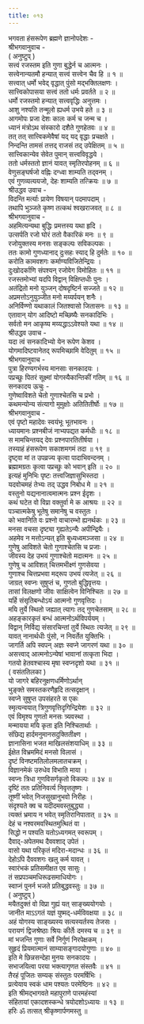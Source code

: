 ```yaml
---
title: ०१३
---
```

भगवता हंसरूपेण ब्रह्मणे ज्ञानोपदेशः -  
श्रीभगवानुवाच -  
( अनुष्टुप् )  
सत्त्वं रजस्तम इति गुणा बुद्धेर्न च आत्मनः ।  
सत्त्वेनान्यतमौ हन्यात् सत्त्वं सत्त्वेन चैव हि ॥ १ ॥  
सत्त्वात् धर्मो भवेद् वृद्धात् पुंसो मद्भक्तिलक्षणः ।  
सात्त्विकोपासया सत्त्वं ततो धर्मः प्रवर्तते ॥ २ ॥  
धर्मो रजस्तमो हन्यात् सत्त्ववृद्धिः अनुत्तमः ।  
आशु नश्यति तन्मूलो ह्यधर्म उभये हते ॥ ३ ॥  
आगमोपः प्रजा देशः कालः कर्म च जन्म च ।  
ध्यानं मंत्रोऽथ संस्कारो दशैते गुणहेतवः ॥ ४ ॥  
तत् तत् सात्त्विकमेवैषां यद् यद् वृद्धाः प्रचक्षते ।  
निन्दन्ति तामसं तत्तद् राजसं तद् उपेक्षितम् ॥ ५ ॥  
सात्त्विकान्येव सेवेत पुमान् सत्त्वविवृद्धये ।  
ततो धर्मस्ततो ज्ञानं यावत् स्मृतिरपोहनम् ॥ ६ ॥  
वेणुसङ्घर्षजो वह्निः दग्ध्वा शाम्यति तद्‌वनम् ।  
एवं गुणव्यत्ययजो, देहः शाम्यति तत्क्रियः ॥ ७ ॥  
श्रीउद्धव उवाच -  
विदन्ति मर्त्याः प्रायेण विषयान् पदमापदाम् ।  
तथापि भुञ्जते कृष्ण तत्कथं श्वखराजवत् ॥ ८ ॥  
श्रीभगवानुवाच -  
अहमित्यन्यथा बुद्धिः प्रमत्तस्य यथा हृदि ।  
उत्सर्पति रजो घोरं ततो वैकारिकं मनः ॥ ९ ॥  
रजोयुक्तस्य मनसः सङ्कल्पः सविकल्पकः ।  
ततः कामो गुणध्यानाद् दुःसहः स्याद् हि दुर्मतेः ॥ १० ॥  
करोति कामवशगः कर्माण्यविजितेन्द्रियः ।  
दुःखोदर्काणि संपश्यन् रजोवेग विमोहितः ॥ ११ ॥  
रजस्तमोभ्यां यदपि विद्वान् विक्षिप्तधीः पुनः ।  
अतंद्रितो मनो युञ्जन् दोषदृष्टिर्न सज्जते ॥ १२ ॥  
अप्रमत्तोऽनुयुञ्जीत मनो मय्यर्पयन् शनैः ।  
अनिर्विण्णो यथाकालं जितश्वासो जितासनः ॥ १३ ॥  
एतावान् योग आदिष्टो मच्छिष्यैः सनकादिभिः ।  
सर्वतो मन आकृष्य मय्यद्धाऽऽवेश्यते यथा ॥ १४ ॥  
श्रीउद्धव उवाच -  
यदा त्वं सनकादिभ्यो येन रूपेण केशव ।  
योगमादिष्टवानेतद् रूपमिच्छामि वेदितुम् ॥ १५ ॥  
श्रीभगवानुवाच -  
पुत्रा हिरण्यगर्भस्य मानसाः सनकादयः ।  
पप्रच्छुः पितरं सूक्ष्मां योगस्यैकान्तिकीं गतिम् ॥ १६ ॥  
सनकादय ऊचुः -  
गुणेष्वाविशते चेतो गुणाश्चेतसि च प्रभो ।  
कथमन्योन्य संत्यागो मुमुक्षोः अतितितीर्षोः ॥ १७ ॥  
श्रीभगवानुवाच -  
एवं पृष्टो महादेवः स्वयंभूः भूतभावनः ।  
ध्यायमानः प्रश्नबीजं नाभ्यपद्यत कर्मधीः ॥ १८ ॥  
स मामचिन्तयद् देवः प्रश्नपारतितीर्षया ।  
तस्याहं हंसरूपेण सकाशमगमं तदा ॥ १९ ॥  
दृष्ट्वा मां त उपव्रज्य कृत्वा पादाभिवन्दनम् ।  
ब्रह्मामग्रतः कृत्वा पप्रच्छुः को भवान् इति ॥ २० ॥  
इत्यहं मुनिभिः पृष्टः तत्त्वजिज्ञासुभिस्तदा ।  
यदवोचमहं तेभ्यः तद् उद्धव निबोध मे ॥ २१ ॥  
वस्तुनो यद्यनानात्वमात्मनः प्रश्न ईदृशः ।  
कथं घटेत वो विप्रा वक्तुर्वा मे क आश्रयः ॥ २२ ॥  
पञ्चात्मकेषु भूतेषु समानेषु च वस्तुतः ।  
को भवानिति वः प्रश्नो वाचारम्भो ह्यनर्थकः ॥ २३ ॥  
मनसा वचसा दृष्ट्या गृह्यतेऽन्यैः अपीन्द्रियैः ।  
अहमेव न मत्तोऽन्यत् इति बुध्यध्वमञ्जसा ॥ २४ ॥  
गुणेषु आविशते चेतो गुणाश्चेतसि च प्रजाः ।  
जीवस्य देह उभयं गुणाश्चेतो मदात्मनः ॥ २५ ॥  
गुणेषु च आविशत् चित्तमभीक्ष्णं गुणसेवया ।  
गुणाश्च चित्तप्रभवा मद्‌रूप उभयं त्यजेत् ॥ २६ ॥  
जाग्रत् स्वप्नः सुषुप्तं च, गुणतो बुद्धिवृत्तयः ।  
तासां विलक्षणो जीवः साक्षित्वेन विनिश्चितः ॥ २७ ॥  
यर्हि संसृतिबन्धोऽयं आत्मनो गुणवृत्तिदः ।  
मयि तुर्ये स्थितो जह्यात् त्यागः तद् गुणचेतसाम् ॥ २८ ॥  
अहङ्कारकृतं बन्धं आत्मनोऽर्थविपर्ययम् ।  
विद्वान् निर्विद्य संसारचिन्तां तुर्ये स्थितः त्यजेत् ॥ २९ ॥  
यावत् नानार्थधीः पुंसो, न निवर्तेत युक्तिभिः ।  
जागर्ति अपि स्वपन् अज्ञः स्वप्ने जागरणं यथा ॥ ३० ॥  
असत्त्वाद् आत्मनोऽन्येषां भावानां तत्कृता भिदा ।  
गतयो हेतवश्चास्य मृषा स्वप्नदृशो यथा ॥ ३१ ॥  
( वसंततिलका )  
यो जागरे बहिरनुक्षणधर्मिणोऽर्थान्  
भुङ्क्ते समस्तकरणैहृदि तत्सदृक्षान् ।  
स्वप्ने सुषुप्त उपसंहरते स एकः  
स्मृत्यन्वयात् त्रिगुणवृत्तिदृगिन्द्रियेशः ॥ ३२ ॥  
एवं विमृश्य गुणतो मनसः त्र्यवस्था ।  
मन्मायया मयि कृता इति निश्चितार्थाः ।  
संछिद्य हार्दमनुमानसदुक्तितीक्ष्ण ।  
ज्ञानासिना भजत माखिलसंशयाधिम् ॥ ३३ ॥  
ईक्षेत विभ्रममिदं मनसो विलासं ।  
दृष्टं विनष्टमतिलोलमलातचक्रम् ।  
विज्ञानमेकं उरुधेव विभाति माया ।  
स्वप्नः त्रिधा गुणविसर्गकृतो विकल्पः ॥ ३४ ॥  
दृष्टिं ततः प्रतिनिवर्त्य निवृत्ततृष्णः ।  
तूष्णीं भवेत् निजसुखानुभवो निरीहः ।  
संदृश्यते क्व च यदीदमवस्तुबुद्ध्या ।  
त्यक्तं भ्रमाय न भवेत् स्मृतिरानिपातात् ॥ ३५ ॥  
देहं च नश्वरमवस्थितमुत्थितं वा ।  
सिद्धो न पश्यति यतोऽध्यगमत् स्वरूपम् ।  
दैवाद्-अपेतमथ दैववशाद् उपेतं ।  
वासो यथा परिकृतं मदिरा-मदान्धः ॥ ३६ ॥  
देहोऽपि दैववशगः खलु कर्म यावत् ।  
स्वारंभकं प्रतिसमीक्षत एव सासुः ।  
तं सप्रपञ्चमधिरूढसमाधियोगः ।  
स्वाप्नं पुनर्न भजते प्रतिबुद्धवस्तुः ॥ ३७ ॥  
( अनुष्टुप् )  
मयैतदुक्तं वो विप्रा गुह्यं यत् साङ्ख्ययोगयोः ।  
जानीत माऽऽगतं यज्ञं युष्मद्-धर्मविवक्षया ॥ ३८ ॥  
अहं योगस्य साङ्ख्यस्य सत्यस्यर्तस्य तेजसः ।  
परायणं द्विजश्रेष्ठाः श्रियः कीर्तेः दमस्य च ॥ ३९ ॥  
मां भजन्ति गुणाः सर्वे निर्गुणं निरपेक्षकम् ।  
सुहृदं प्रियमात्मानं साम्यासङ्गादयोगुणाः ॥ ४० ॥  
इति मे छिन्नसन्देहा मुनयः सनकादयः ।  
सभाजयित्वा परया भक्त्यागृणत संस्तवैः ॥ ४१ ॥  
तैरहं पूजितः सम्यक् संस्तुतः परमर्षिभिः ।  
प्रत्येयाय स्वकं धाम पश्यतः परमेष्ठिनः ॥ ४२ ॥  
इति श्रीमद्भागवते महापुराणे पारमहंस्यां  
संहितायां एकादशस्कन्धे त्रयोदशोऽध्यायः ॥ १३ ॥  
हरिः ॐ तत्सत् श्रीकृष्णार्पणमस्तु ॥